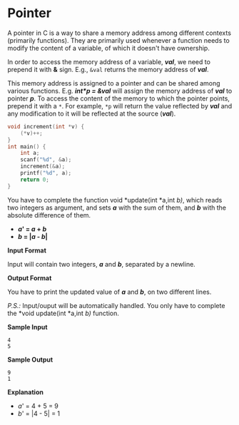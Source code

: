 # Pointer

A pointer in C is a way to share a memory address among different contexts (primarily functions). They are primarily used whenever a function needs to modify the content of a variable, of which it doesn't have ownership. 

In order to access the memory address of a variable, __*val*__, we need to prepend it with __&__ sign. E.g., `&val` returns the memory address of __*val*__. 

This memory address is assigned to a pointer and can be shared among various functions. E.g. __*int\*p = &val*__ will assign the memory address of __*val*__ to pointer __*p*__. To access the content of the memory to
which the pointer points, prepend it with a `*`. For example, `*p` will return the value reflected by __*val*__ and any modification to it will be reflected at the source (__*val*__).

```c++
void increment(int *v) {
    (*v)++;
}
int main() {
    int a;
    scanf("%d", &a);
    increment(&a);
    printf("%d", a);
    return 0;
}  
```
You have to complete the function void *update(int *a,int *b)*, which reads two integers as argument, and
sets __*a*__ with the sum of them, and __*b*__ with the absolute difference of them.  
* __*a*' = *a* + *b*__
* __*b* = |*a* - *b*|__

**Input Format**

Input will contain two integers, __*a*__ and __*b*__, separated by a newline.

**Output Format**

You have to print the updated value of __*a*__ and __*b*__, on two different lines.

*P.S.:* Input/ouput will be automatically handled. You only have to complete the *void update(int *a,int *b)* function.

**Sample Input**

```
4
5
```
**Sample Output**

```
9
1
```

**Explanation**

* *a*' = 4 + 5 = 9
* *b*' = |4 - 5| = 1


